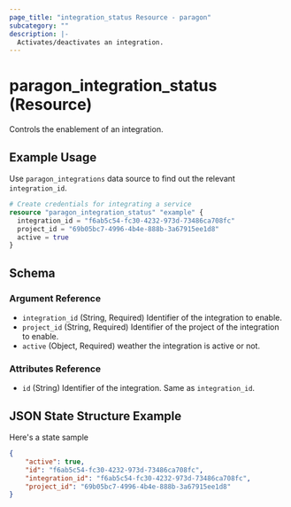 ```yaml
---
page_title: "integration_status Resource - paragon"
subcategory: ""
description: |-
  Activates/deactivates an integration.
---
```


# paragon_integration_status (Resource)

Controls the enablement of an integration.

## Example Usage

Use `paragon_integrations` data source to find out the relevant `integration_id`.

```terraform
# Create credentials for integrating a service
resource "paragon_integration_status" "example" {
  integration_id = "f6ab5c54-fc30-4232-973d-73486ca708fc"
  project_id = "69b05bc7-4996-4b4e-888b-3a67915ee1d8"
  active = true
}
```

## Schema

### Argument Reference

- `integration_id` (String, Required) Identifier of the integration to enable.
- `project_id` (String, Required) Identifier of the project of the integration to enable.
- `active` (Object, Required) weather the integration is active or not.

### Attributes Reference

- `id` (String) Identifier of the integration. Same as `integration_id`.

## JSON State Structure Example

Here's a state sample

```json
{
    "active": true,
    "id": "f6ab5c54-fc30-4232-973d-73486ca708fc",
    "integration_id": "f6ab5c54-fc30-4232-973d-73486ca708fc",
    "project_id": "69b05bc7-4996-4b4e-888b-3a67915ee1d8"
}
```
